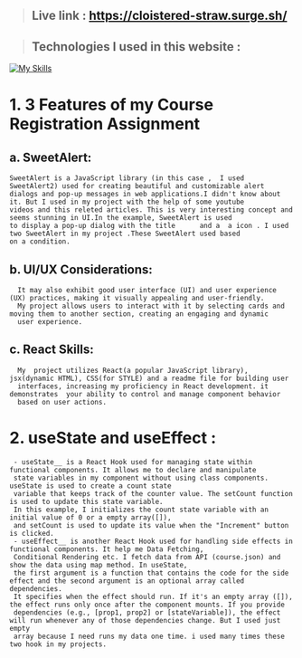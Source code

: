 > ## Live link : https://cloistered-straw.surge.sh/

 > ## Technologies I used in this website : 

 
 [![My Skills](https://skillicons.dev/icons?i=html,js,css,react)](https://skillicons.dev)



# 1. 3 Features of my Course Registration Assignment

## a. SweetAlert:

    SweetAlert is a JavaScript library (in this case ,  I used SweetAlert2) used for creating beautiful and customizable alert
    dialogs and pop-up messages in web applications.I didn't know about it. But I used in my project with the help of some youtube
    videos and this releted articles. This is very interesting concept and seems stunning in UI.In the example, SweetAlert is used
    to display a pop-up dialog with the title      and a  a icon . I used two SweetAlert in my project .These SweetAlert used based 
    on a condition.
## b. UI/UX Considerations:
      It may also exhibit good user interface (UI) and user experience (UX) practices, making it visually appealing and user-friendly.
      My project allows users to interact with it by selecting cards and moving them to another section, creating an engaging and dynamic 
      user experience.
## c. React Skills:
      My  project utilizes React(a popular JavaScript library), jsx(dynamic HTML), CSS(for STYLE) and a readme file for building user 
      interfaces, increasing my proficiency in React development. it demonstrates  your ability to control and manage component behavior
      based on user actions.


# 2. useState and useEffect : 
     - useState__ is a React Hook used for managing state within functional components. It allows me to declare and manipulate
     state variables in my component without using class components. useState is used to create a count state 
     variable that keeps track of the counter value. The setCount function is used to update this state variable.
     In this example, I initializes the count state variable with an initial value of 0 or a empty array([]), 
     and setCount is used to update its value when the "Increment" button is clicked.
     - useEffect__ is another React Hook used for handling side effects in functional components. It help me Data Fetching, 
     Conditional Rendering etc. I fetch data from API (course.json) and show the data using map method. In useState,  
     the first argument is a function that contains the code for the side effect and the second argument is an optional array called dependencies.
     It specifies when the effect should run. If it's an empty array ([]), the effect runs only once after the component mounts. If you provide 
     dependencies (e.g., [prop1, prop2] or [stateVariable]), the effect will run whenever any of those dependencies change. But I used just empty
     array because I need runs my data one time. i used many times these two hook in my projects.
